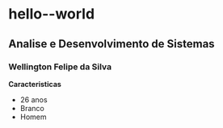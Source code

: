 # hello--world
## Analise e Desenvolvimento de Sistemas
### Wellington Felipe da Silva
**Caracteristicas**
- 26 anos
- Branco
- Homem
